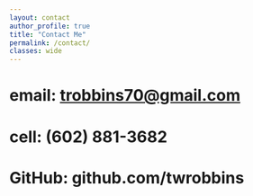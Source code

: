 ```yaml
---
layout: contact
author_profile: true
title: "Contact Me"
permalink: /contact/
classes: wide
---
```


# email: trobbins70@gmail.com
# cell: (602) 881-3682
# GitHub: github.com/twrobbins

